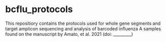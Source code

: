 # bcflu_protocols
This repositiory contains the protocols used for whole gene segments and target amplicon sequencing and analysis of barcoded influenza A samples found on the manuscript by Amato, et al. 2021 (doi: _________)

